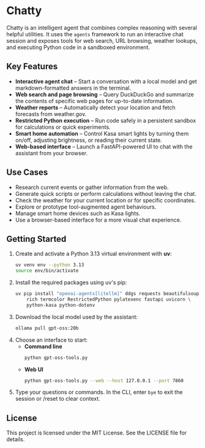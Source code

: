 # Chatty

Chatty is an intelligent agent that combines complex reasoning with several helpful utilities.  It uses the `agents` framework to run an interactive chat session and exposes tools for web search, URL browsing, weather lookups, and executing Python code in a sandboxed environment.

## Key Features

- **Interactive agent chat** &ndash; Start a conversation with a local model and get markdown-formatted answers in the terminal.
- **Web search and page browsing** &ndash; Query DuckDuckGo and summarize the contents of specific web pages for up-to-date information.
- **Weather reports** &ndash; Automatically detect your location and fetch forecasts from weather.gov.
- **Restricted Python execution** &ndash; Run code safely in a persistent sandbox for calculations or quick experiments.
- **Smart home automation** &ndash; Control Kasa smart lights by turning them on/off, adjusting brightness, or reading their current state.
- **Web-based interface** &ndash; Launch a FastAPI-powered UI to chat with the assistant from your browser.

## Use Cases

- Research current events or gather information from the web.
- Generate quick scripts or perform calculations without leaving the chat.
- Check the weather for your current location or for specific coordinates.
- Explore or prototype tool-augmented agent behaviours.
- Manage smart home devices such as Kasa lights.
- Use a browser-based interface for a more visual chat experience.

## Getting Started

1. Create and activate a Python 3.13 virtual environment with **uv**:
   ```bash
   uv venv env --python 3.13
   source env/bin/activate
   ```
2. Install the required packages using uv's pip:
   ```bash
   uv pip install "openai-agents[litellm]" ddgs requests beautifulsoup4 \
       rich termcolor RestrictedPython pylatexenc fastapi uvicorn \
       python-kasa python-dotenv
   ```
3. Download the local model used by the assistant:
   ```bash
   ollama pull gpt-oss:20b
   ```
4. Choose an interface to start:
   - **Command line**
     ```bash
     python gpt-oss-tools.py
     ```
   - **Web UI**
     ```bash
     python gpt-oss-tools.py --web --host 127.0.0.1 --port 7860
     ```
5. Type your questions or commands. In the CLI, enter `bye` to exit the session or /reset to clear context.

## License

This project is licensed under the MIT License.  See the LICENSE file for details.

